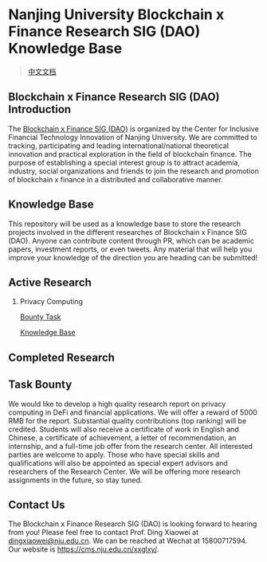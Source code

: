 # Nanjing University Blockchain x Finance Research SIG (DAO) Knowledge Base

> [中文文档](./README-zh.md)

## Blockchain x Finance Research SIG (DAO) Introduction

The [Blockchain x Finance SIG (DAO)](https://cms.nju.edu.cn/xxglxy/yjtd/yjtd/20210825/i205230.html) is organized by the Center for Inclusive Financial Technology Innovation of Nanjing University. We are committed to tracking, participating and leading international/national theoretical innovation and practical exploration in the field of blockchain finance. The purpose of establishing a special interest group is to attract academia, industry, social organizations and friends to join the research and promotion of blockchain x finance in a distributed and collaborative manner. 

## Knowledge Base

This repository will be used as a knowledge base to store the research projects involved in the different researches of Blockchain x Finance SIG (DAO). Anyone can contribute content through PR, which can be academic papers, investment reports, or even tweets. Any material that will help you improve your knowledge of the direction you are heading can be submitted!

## Active Research

1. Privacy Computing

    [Bounty Task](https://github.com/DigitalFinanceAndWorldSIG/Privacy-Preserving-Computing)

    [Knowledge Base](./Privacy-Preserving-Computing/)

## Completed Research

## Task Bounty

We would like to develop a high quality research report on privacy computing in DeFi and financial applications. We will offer a reward of 5000 RMB for the report. Substantial quality contributions (top ranking) will be credited. Students will also receive a certificate of work in English and Chinese, a certificate of achievement, a letter of recommendation, an internship, and a full-time job offer from the research center. All interested parties are welcome to apply. Those who have special skills and qualifications will also be appointed as special expert advisors and researchers of the Research Center. We will be offering more research assignments in the future, so stay tuned.

## Contact Us

The Blockchain x Finance Research SIG (DAO) is looking forward to hearing from you! Please feel free to contact Prof. Ding Xiaowei at dingxiaowei@nju.edu.cn. We can be reached at Wechat at 15800717594. Our website is https://cms.nju.edu.cn/xxglxy/.
